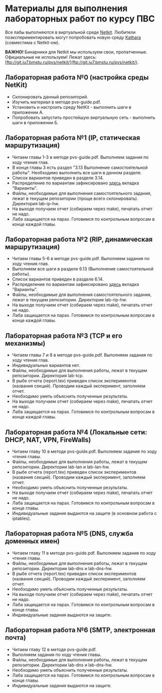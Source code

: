 # Материалы для выполнения лабораторных работ по курсу ПВС

Все лабы выполняются в виртуальной среде [Netkit](http://wiki.netkit.org).
Любители поэкспериментировать могут попробовать новую среду [Kathara](http://www.kathara.org) (совместима с Netkit-ом).

**ВАЖНО!** Бинарники для Netkit мы используем свои, пропатченные. Официальные не используем! Лежат здесь: [ftp://git.iu7.bmstu.ru/pvs/netkit/](ftp://git.iu7.bmstu.ru/pvs/netkit/).

## Лабораторная работа №0 (настройка среды NetKit)
  * Склонировать данный репозиторий.
  * Изучить материал в методе pvs-guide.pdf.
  * Установить и настроить среду NetKit - выполнить шаги в приложении А.
  * Попробовать запустить простейшую виртуальную сеть - выполнить шаги в приложении Б.

## Лабораторная работа №1 (IP, статическая маршрутизация)
  * Читаем главы 1-3 в методе pvs-guide.pdf. Выполняем задания по ходу чтения глав.
  * В конце главы 3 есть раздел "3.13 Выполнение самостоятельной работы". Необходимо выполнить все шаги в данном разделе.
  * Список вариантов приведен в разделе 3.14.
  * Распределение по вариантам зафиксировано [здесь](https://onedrive.live.com/view.aspx?cid=675c2531995571d6&page=view&resid=675C2531995571D6!73882&parId=675C2531995571D6!4241&authkey=!AMywrPcMiVAL3Pw&app=Excel) вкладка "Варианты".
  * Файлы, необходимые для выполнения самостоятельного задания, лежат в текущем репозитории (проще всего склонировать). Директория lab-ip-hw.
  * На выходе получаем отчет (собираем через make), печатать отчет не надо.
  * Лаба защищается на парах. Готовимся по контрольным вопросам в конце каждой главы.

## Лабораторная работа №2 (RIP, динамическая маршрутизация)
  * Читаем главы 5-6 в методе pvs-guide.pdf. Выполняем задания по ходу чтения глав.
  * Выполняем все шаги в разделе 6.13 (Выполнение самостоятельной работы).
  * Список вариантов приведен в разделе 6.14.
  * Распределение по вариантам зафиксировано [здесь](https://onedrive.live.com/view.aspx?cid=675c2531995571d6&page=view&resid=675C2531995571D6!73882&parId=675C2531995571D6!4241&authkey=!AMywrPcMiVAL3Pw&app=Excel) вкладка "Варианты".
  * Файлы, необходимые для выполнения самостоятельного задания, лежат в текущем репозитории. Директория lab-rip-hw.
  * На выходе получаем отчет (собираем через make), печатать отчет не надо.
  * Лаба защищается на парах. Готовимся по контрольным вопросам в конце каждой главы.

## Лабораторная работа №3 (TCP и его механизмы)
  * Читаем главы 7 и 8 в методе pvs-guide.pdf. Выполняем задания по ходу чтения глав.
  * Индивидуальных вариантов нет.
  * Файлы, необходимые для выполнения работы, лежат в текущем репозитории. Директория lab-tcp.
  * В рыбе отчета (report.tex) приведен список экспериментов (названия секций). Проводим каждый эксперимент, заполняем отчет.
  * Необходимо уметь объяснить полученные результаты.
  * На выходе получаем отчет (собираем через make), печатать отчет не надо.
  * Лаба защищается на парах. Готовимся по контрольным вопросам в конце каждой главы.

## Лабораторная работа №4 (Локальные сети: DHCP, NAT, VPN, FireWalls)
  * Читаем главу 10 в методе pvs-guide.pdf. Выполняем задания по ходу чтения главы.
  * Файлы, необходимые для выполнения работы, лежат в текущем репозитории. Директории lab-lan и lab-lan-hw.
  * В рыбе отчета (report.tex) приведен список экспериментов (названия секций). Проводим каждый эксперимент, заполняем отчет.
  * Необходимо уметь объяснить полученные результаты.
  * На выходе получаем отчет (собираем через make), печатать отчет не надо.
  * Лаба защищается на парах. Готовимся по контрольным вопросам в конце главы.
  * Индивидуальные задания выдаются на защите (в основном работа с iptables).

## Лабораторная работа №5 (DNS, служба доменных имен)
  * Читаем главу 11 в методе pvs-guide.pdf. Выполняем задания по ходу чтения главы.
  * Файлы, необходимые для выполнения работы, лежат в текущем репозитории. Директории lab-dns и lab-dns-hw.
  * В рыбе отчета (report.tex) приведен список экспериментов (названия секций). Проводим каждый эксперимент, заполняем отчет.
  * Необходимо уметь объяснить полученные результаты.
  * На выходе получаем отчет (собираем через make), печатать отчет не надо.
  * Лаба защищается на парах. Готовимся по контрольным вопросам в конце главы.
  * Индивидуальные задания выдаются на защите.

## Лабораторная работа №6 (SMTP, электронная почта)
  * Читаем главу 12 в методе pvs-guide.pdf.
  * Выполняем задания по ходу чтения главы.
  * Файлы, необходимые для выполнения работы, лежат в текущем репозитории. Директории lab-dns и lab-dns-hw.
  * Необходимо уметь объяснить полученные результаты.
  * Лаба защищается на парах. Готовимся по контрольным вопросам в конце главы.
  * Индивидуальные задания выдаются на защите.